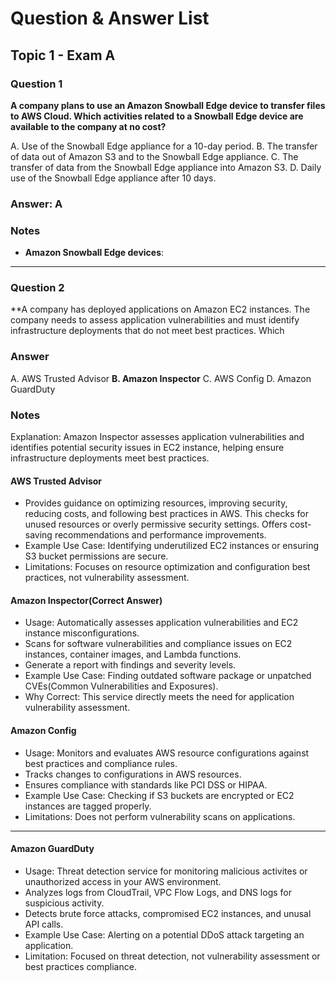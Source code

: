 # Question & Answer List

## Topic 1 - Exam A

### Question 1

**A company plans to use an Amazon Snowball Edge device to transfer files to AWS Cloud.
Which activities related to a Snowball Edge device are available to the company at no cost?**

A. Use of the Snowball Edge appliance for a 10-day period.
B. The transfer of data out of Amazon S3 and to the Snowball Edge appliance.
C. The transfer of data from the Snowball Edge appliance into Amazon S3.
D. Daily use of the Snowball Edge appliance after 10 days.

### Answer: A

### Notes

- **Amazon Snowball Edge devices**:

--- 

### Question 2

**A company has deployed applications on Amazon EC2 instances. The company needs to assess application vulnerabilities
and must identify infrastructure deployments that do not meet best practices. Which

### Answer

A. AWS Trusted Advisor
**B. Amazon Inspector**
C. AWS Config
D. Amazon GuardDuty

### Notes

Explanation: Amazon Inspector assesses application vulnerabilities and identifies potential security issues in EC2
instance, helping ensure infrastructure deployments meet best practices.

#### **AWS Trusted Advisor** 
* Provides guidance on optimizing resources, improving security, reducing costs, and following best practices in AWS. This checks for unused resources or overly permissive security settings. Offers cost-saving recommendations and performance improvements.
* Example Use Case: Identifying underutilized EC2 instances or ensuring S3 bucket permissions are secure. 
* Limitations: Focuses on resource optimization and configuration best practices, not vulnerability assessment. 

#### **Amazon Inspector(Correct Answer)** 
* Usage: Automatically assesses application vulnerabilities and EC2 instance misconfigurations. 
* Scans for software vulnerabilities and compliance issues on EC2 instances, container images, and Lambda functions. 
* Generate a report with findings and severity levels. 
* Example Use Case: Finding outdated software package or unpatched CVEs(Common Vulnerabilities and Exposures).
* Why Correct: This service directly meets the need for application vulnerability assessment.

#### Amazon Config
* Usage: Monitors and evaluates AWS resource configurations against best practices and compliance rules.
* Tracks changes to configurations in AWS resources.
* Ensures compliance with standards like PCI DSS or HIPAA. 
* Example Use Case: Checking if S3 buckets are encrypted or EC2 instances are tagged properly.
* Limitations: Does not perform vulnerability scans on applications. 
--- 

#### Amazon GuardDuty
* Usage: Threat detection service for monitoring malicious activites or unauthorized access in your AWS environment. 
* Analyzes logs from CloudTrail, VPC Flow Logs, and DNS logs for suspicious activity.
* Detects brute force attacks, compromised EC2 instances, and unusal API calls.
* Example Use Case: Alerting on a potential DDoS attack targeting an application.
* Limitation: Focused on threat detection, not vulnerability assessment or best practices compliance. 